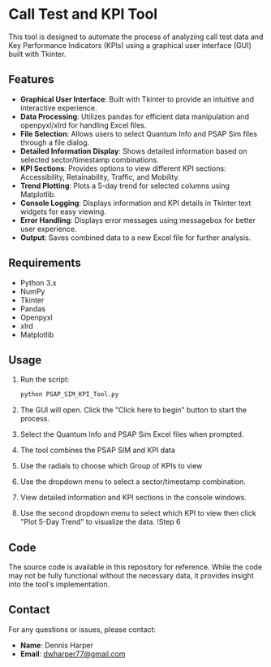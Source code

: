 # Call Test and KPI Tool

This tool is designed to automate the process of analyzing call test data and Key Performance Indicators (KPIs) using a graphical user interface (GUI) built with Tkinter.

## Features
- **Graphical User Interface**: Built with Tkinter to provide an intuitive and interactive experience.
- **Data Processing**: Utilizes pandas for efficient data manipulation and openpyxl/xlrd for handling Excel files.
- **File Selection**: Allows users to select Quantum Info and PSAP Sim files through a file dialog.
- **Detailed Information Display**: Shows detailed information based on selected sector/timestamp combinations.
- **KPI Sections**: Provides options to view different KPI sections: Accessibility, Retainability, Traffic, and Mobility.
- **Trend Plotting**: Plots a 5-day trend for selected columns using Matplotlib.
- **Console Logging**: Displays information and KPI details in Tkinter text widgets for easy viewing.
- **Error Handling**: Displays error messages using messagebox for better user experience.
- **Output**: Saves combined data to a new Excel file for further analysis.

## Requirements

- Python 3.x
- NumPy
- Tkinter
- Pandas
- Openpyxl
- xlrd
- Matplotlib

## Usage

1. Run the script:
    ```sh
    python PSAP_SIM_KPI_Tool.py
    ```
2. The GUI will open. Click the "Click here to begin" button to start the process.

3. Select the Quantum Info and PSAP Sim Excel files when prompted.

4. The tool combines the PSAP SIM and KPI data

5. Use the radials to choose which Group of KPIs to view

4. Use the dropdown menu to select a sector/timestamp combination.

5. View detailed information and KPI sections in the console windows.

6. Use the second dropdown menu to select which KPI to view then click "Plot 5-Day Trend" to visualize the data.
    !Step 6

## Code
The source code is available in this repository for reference. While the code may not be fully functional without the necessary data, it provides insight into the tool's implementation.

## Contact
For any questions or issues, please contact:
- **Name**: Dennis Harper
- **Email**: dwharper77@gmail.com